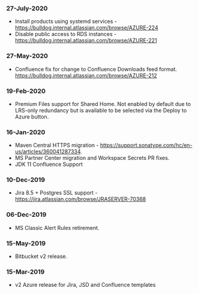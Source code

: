 ### 27-July-2020
* Install products using systemd services - https://bulldog.internal.atlassian.com/browse/AZURE-224
* Disable public access to RDS instances - https://bulldog.internal.atlassian.com/browse/AZURE-221

### 27-May-2020
* Confluence fix for change to Confluence Downloads feed format. https://bulldog.internal.atlassian.com/browse/AZURE-212

### 19-Feb-2020
* Premium Files support for Shared Home. Not enabled by default due to LRS-only redundancy but is available to be selected via the Deploy to Azure button.

### 16-Jan-2020
* Maven Central HTTPS migration - https://support.sonatype.com/hc/en-us/articles/360041287334.
* MS Partner Center migration and Workspace Secrets PR fixes.
* JDK 11 Confluence Support

### 10-Dec-2019
* Jira 8.5 + Postgres SSL support - https://jira.atlassian.com/browse/JRASERVER-70368

### 06-Dec-2019
* MS Classic Alert Rules retirement.

### 15-May-2019
* Bitbucket v2 release.
	
### 15-Mar-2019
* v2 Azure release for Jira, JSD and Confluence templates